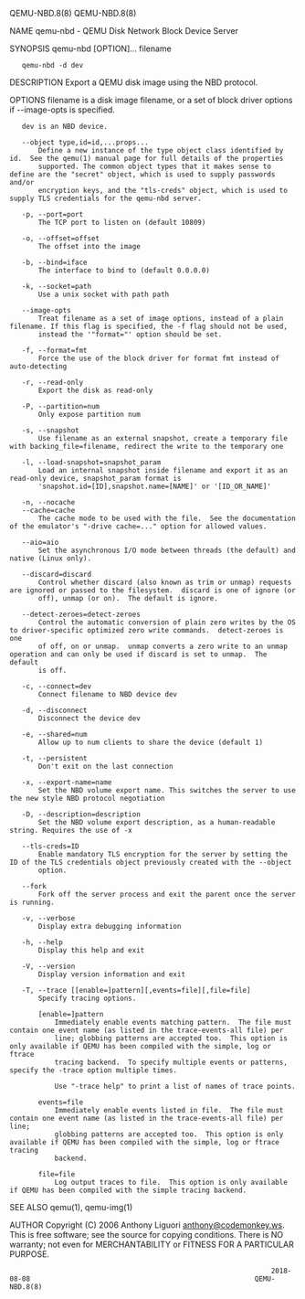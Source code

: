QEMU-NBD.8(8)                                                                                                                        QEMU-NBD.8(8)

NAME
       qemu-nbd - QEMU Disk Network Block Device Server

SYNOPSIS
       qemu-nbd [OPTION]... filename

       qemu-nbd -d dev

DESCRIPTION
       Export a QEMU disk image using the NBD protocol.

OPTIONS
       filename is a disk image filename, or a set of block driver options if --image-opts is specified.

       dev is an NBD device.

       --object type,id=id,...props...
           Define a new instance of the type object class identified by id.  See the qemu(1) manual page for full details of the properties
           supported. The common object types that it makes sense to define are the "secret" object, which is used to supply passwords and/or
           encryption keys, and the "tls-creds" object, which is used to supply TLS credentials for the qemu-nbd server.

       -p, --port=port
           The TCP port to listen on (default 10809)

       -o, --offset=offset
           The offset into the image

       -b, --bind=iface
           The interface to bind to (default 0.0.0.0)

       -k, --socket=path
           Use a unix socket with path path

       --image-opts
           Treat filename as a set of image options, instead of a plain filename. If this flag is specified, the -f flag should not be used,
           instead the '"format="' option should be set.

       -f, --format=fmt
           Force the use of the block driver for format fmt instead of auto-detecting

       -r, --read-only
           Export the disk as read-only

       -P, --partition=num
           Only expose partition num

       -s, --snapshot
           Use filename as an external snapshot, create a temporary file with backing_file=filename, redirect the write to the temporary one

       -l, --load-snapshot=snapshot_param
           Load an internal snapshot inside filename and export it as an read-only device, snapshot_param format is
           'snapshot.id=[ID],snapshot.name=[NAME]' or '[ID_OR_NAME]'

       -n, --nocache
       --cache=cache
           The cache mode to be used with the file.  See the documentation of the emulator's "-drive cache=..." option for allowed values.

       --aio=aio
           Set the asynchronous I/O mode between threads (the default) and native (Linux only).

       --discard=discard
           Control whether discard (also known as trim or unmap) requests are ignored or passed to the filesystem.  discard is one of ignore (or
           off), unmap (or on).  The default is ignore.

       --detect-zeroes=detect-zeroes
           Control the automatic conversion of plain zero writes by the OS to driver-specific optimized zero write commands.  detect-zeroes is one
           of off, on or unmap.  unmap converts a zero write to an unmap operation and can only be used if discard is set to unmap.  The default
           is off.

       -c, --connect=dev
           Connect filename to NBD device dev

       -d, --disconnect
           Disconnect the device dev

       -e, --shared=num
           Allow up to num clients to share the device (default 1)

       -t, --persistent
           Don't exit on the last connection

       -x, --export-name=name
           Set the NBD volume export name. This switches the server to use the new style NBD protocol negotiation

       -D, --description=description
           Set the NBD volume export description, as a human-readable string. Requires the use of -x

       --tls-creds=ID
           Enable mandatory TLS encryption for the server by setting the ID of the TLS credentials object previously created with the --object
           option.

       --fork
           Fork off the server process and exit the parent once the server is running.

       -v, --verbose
           Display extra debugging information

       -h, --help
           Display this help and exit

       -V, --version
           Display version information and exit

       -T, --trace [[enable=]pattern][,events=file][,file=file]
           Specify tracing options.

           [enable=]pattern
               Immediately enable events matching pattern.  The file must contain one event name (as listed in the trace-events-all file) per
               line; globbing patterns are accepted too.  This option is only available if QEMU has been compiled with the simple, log or ftrace
               tracing backend.  To specify multiple events or patterns, specify the -trace option multiple times.

               Use "-trace help" to print a list of names of trace points.

           events=file
               Immediately enable events listed in file.  The file must contain one event name (as listed in the trace-events-all file) per line;
               globbing patterns are accepted too.  This option is only available if QEMU has been compiled with the simple, log or ftrace tracing
               backend.

           file=file
               Log output traces to file.  This option is only available if QEMU has been compiled with the simple tracing backend.

SEE ALSO
       qemu(1), qemu-img(1)

AUTHOR
       Copyright (C) 2006 Anthony Liguori <anthony@codemonkey.ws>.  This is free software; see the source for copying conditions.  There is NO
       warranty; not even for MERCHANTABILITY or FITNESS FOR A PARTICULAR PURPOSE.

                                                                    2018-08-08                                                       QEMU-NBD.8(8)
